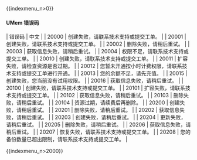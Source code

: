 {{indexmenu_n>0}}

#### UMem 错误码

| 错误码 | 中文                                                         |
| 20000  | 创建失败，请联系技术支持或提交工单。                         |
| 20001  | 创建失败，请联系技术支持或提交工单。                         |
| 20002  | 删除失败，请稍后重试。                                       |
| 20003  | 获取信息失败，请稍后重试。                                   |
| 20004  | 权限不足，请联系技术支持或提交工单。                         |
| 20010  | 创建失败，请联系技术支持或提交工单。                         |
| 20011  | 扩容失败，请检查资源是否过期。                               |
| 20012  | 您暂未开通按小时计费权限，请联系技术支持或提交工单进行开通。 |
| 20013  | 您的余额不足，请先充值。                                     |
| 20015  | 创建失败，您当前没有试用权限。                               |
| 20016  | 获取信息失败，请稍后重试。                                   |
| 20100  | 创建失败，请联系技术支持或提交工单。                         |
| 20101  | 扩容失败，请联系技术支持或提交工单。                         |
| 20102  | 获取信息失败，请稍后重试。                                   |
| 20103  | 删除失败，请稍后重试。                                       |
| 20104  | 资源过期，请续费后再删除。                                   |
| 20200  | 创建失败，请稍后重试。                                       |
| 20201  | 删除失败，请稍后重试。                                       |
| 20202  | 获取信息失败，请稍后重试。                                   |
| 20203  | 创建失败，请稍后重试。                                       |
| 20204  | 更新失败，请稍后重试。                                       |
| 20205  | 删除失败，请稍后重试。                                       |
| 20206  | 获取信息失败，请稍后重试。                                   |
| 20207  | 恢复失败，请联系技术支持或提交工单。                         |
| 20208  | 您的备份数量已超出限制，请联系技术支持或提交工单。           |

{{indexmenu_n>2000}}